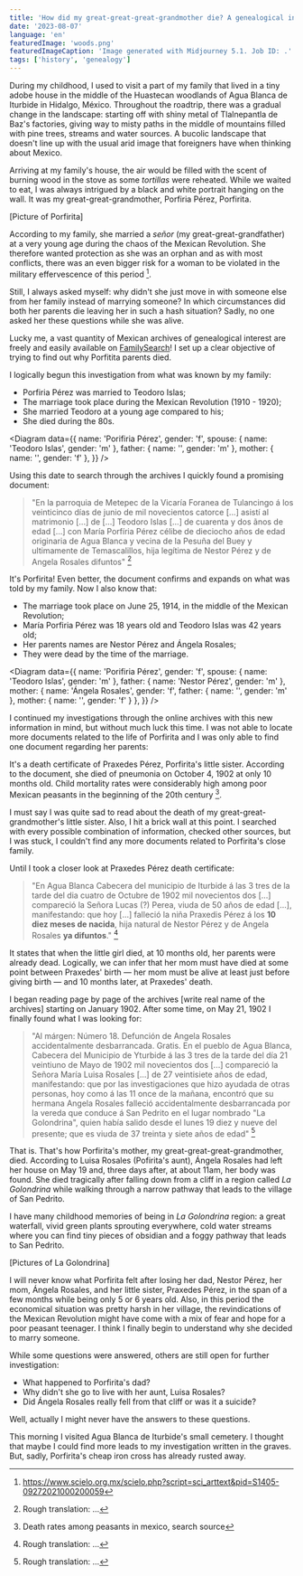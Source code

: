 ```yaml
---
title: 'How did my great-great-great-grandmother die? A genealogical investigation'
date: '2023-08-07'
language: 'en'
featuredImage: 'woods.png'
featuredImageCaption: 'Image generated with Midjourney 5.1. Job ID: .'
tags: ['history', 'genealogy']
---
```


<script lang="ts">
  import { Picture } from 'svelte-picture';
  import Diagram from './diagram.svelte';
</script>

During my childhood, I used to visit a part of my family that lived in a tiny adobe house in the middle of the Huastecan woodlands of Agua Blanca de Iturbide in Hidalgo, México. Throughout the roadtrip, there was a gradual change in the landscape: starting off with shiny metal of Tlalnepantla de Baz's factories, giving way to misty paths in the middle of mountains filled with pine trees, streams and water sources. A bucolic landscape that doesn't line up with the usual arid image that foreigners have when thinking about Mexico.

Arriving at my family's house, the air would be filled with the scent of burning wood in the stove as some _tortillas_ were reheated. While we waited to eat, I was always intrigued by a black and white portrait hanging on the wall. It was my great-great-grandmother, Porfiria Pérez, Porfirita.

[Picture of Porfirita]

According to my family, she married a _señor_ (my great-great-grandfather) at a very young age during the chaos of the Mexican Revolution. She therefore wanted protection as she was an orphan and as with most conflicts, there was an even bigger risk for a woman to be violated in the military effervescence of this period [^1].

Still, I always asked myself: why didn't she just move in with someone else from her family instead of marrying someone? In which circumstances did both her parents die leaving her in such a hash situation? Sadly, no one asked her these questions while she was alive.

Lucky me, a vast quantity of Mexican archives of genealogical interest are freely and easily available on [FamilySearch](https://www.familysearch.org/)! I set up a clear objective of trying to find out why Porfitita parents died.

I logically begun this investigation from what was known by my family:

- Porfiria Pérez was married to Teodoro Islas;
- The marriage took place during the Mexican Revolution (1910 - 1920);
- She married Teodoro at a young age compared to his;
- She died during the 80s.

<Diagram data={{
  name: 'Porifiria Pérez',
  gender: 'f',
  spouse: { name: 'Teodoro Islas', gender: 'm' },
  father: { name: '', gender: 'm' },
  mother: { name: '', gender: 'f' },
}} />

Using this date to search through the archives I quickly found a promising document:

<Picture src="./teodoro-yslas-y-maria-porfiria-perez-boda.jpg" width="868;768;414" alt="Porfiria Pérez and Teodoro Islas marriage certificate" original={true} />

> "En la parroquia de Metepec de la Vicaría Foranea de Tulancingo á los veinticinco días de junio de mil novecientos catorce [...] asistí al matrimonio [...] de [...] Teodoro Islas [...] de cuarenta y dos ãnos de edad [...] con María Porfíria Pérez célibe de dieciocho años de edad originaria de Agua Blanca y vecina de la Pesuña del Buey y ultimamente de Temascalillos, hija legítima de Nestor Pérez y de Angela Rosales difuntos" [^2]

It's Porfirita! Even better, the document confirms and expands on what was told by my family. Now I also know that:

- The marriage took place on June 25, 1914, in the middle of the Mexican Revolution;
- María Porfiria Pérez was 18 years old and Teodoro Islas was 42 years old;
- Her parents names are Nestor Pérez and Ángela Rosales;
- They were dead by the time of the marriage.

<Diagram data={{
  name: 'Porifiria Pérez',
  gender: 'f',
  spouse: { name: 'Teodoro Islas', gender: 'm' },
  father: { name: 'Nestor Pérez', gender: 'm' },
  mother: { name: 'Ángela Rosales', gender: 'f', father: { name: '', gender: 'm' }, mother: { name: '', gender: 'f' } },
}} />

I continued my investigations through the online archives with this new information in mind, but without much luck this time. I was not able to locate more documents related to the life of Porfirita and I was only able to find one document regarding her parents:

<Picture src="./praxedis-perez-muerte.jpg" width="868;768;414" alt="Praxedis Pérez death certificate" original={true} />

It's a death certificate of Praxedes Pérez, Porfirita's little sister. According to the document, she died of pneumonia on October 4, 1902 at only 10 months old. Child mortality rates were considerably high among poor Mexican peasants in the beginning of the 20th century [^3].

I must say I was quite sad to read about the death of my great-great-grandmother's little sister. Also, I hit a brick wall at this point. I searched with every possible combination of information, checked other sources, but I was stuck, I couldn't find any more documents related to Porfirita's close family.

Until I took a closer look at Praxedes Pérez death certificate:

> "En Agua Blanca Cabecera del municipio de Iturbide á las 3 tres de la tarde del dia cuatro de Octubre de 1902 mil novecientos dos [...] compareció la Señora Lucas (?) Perea, viuda de 50 años de edad [...], manifestando: que hoy [...] falleció la niña Praxedis Pérez á los **10 diez meses de nacida**, hija natural de Nestor Pérez y de Angela Rosales **ya difuntos**." [^4]

It states that when the little girl died, at 10 months old, her parents were already dead. Logically, we can infer that her mom must have died at some point between Praxedes' birth — her mom must be alive at least just before giving birth — and 10 months later, at Praxedes' death.

I began reading page by page of the archives [write real name of the archives] starting on January 1902. After some time, on May 21, 1902 I finally found what I was looking for:

<Picture src="./angela-rosales-muerte.jpg" width="868;768;414" alt="Ángela Rosales death certificate" original={true} />

> "Al márgen: Número 18. Defunción de Angela Rosales accidentalmente desbarrancada. Gratis. En el pueblo de Agua Blanca, Cabecera del Municipio de Yturbide á las 3 tres de la tarde del día 21 veintiuno de Mayo de 1902 mil novecientos dos [...] compareció la Señora María Luisa Rosales [...] de 27 veintisiete años de edad, manifestando: que por las investigaciones que hizo ayudada de otras personas, hoy como á las 11 once de la mañana, encontró que su hermana Angela Rosales falleció accidentalmente desbarrancada por la vereda que conduce á San Pedrito en el lugar nombrado "La Golondrina", quien había salido desde el lunes 19 diez y nueve del presente; que es viuda de 37 treinta y siete años de edad" [^5]

That is. That's how Porfirita's mother, my great-great-great-grandmother, died. According to Luisa Rosales (Pofirita's aunt), Ángela Rosales had left her house on May 19 and, three days after, at about 11am, her body was found. She died tragically after falling down from a cliff in a region called _La Golondrina_ while walking through a narrow pathway that leads to the village of San Pedrito.

I have many childhood memories of being in _La Golondrina_ region: a great waterfall, vivid green plants sprouting everywhere, cold water streams where you can find tiny pieces of obsidian and a foggy pathway that leads to San Pedrito.

[Pictures of La Golondrina]

I will never know what Porfirita felt after losing her dad, Nestor Pérez, her mom, Ángela Rosales, and her little sister, Praxedes Pérez, in the span of a few months while being only 5 or 6 years old. Also, in this period the economical situation was pretty harsh in her village, the revindications of the Mexican Revolution might have come with a mix of fear and hope for a poor peasant teenager. I think I finally begin to understand why she decided to marry someone.

While some questions were answered, others are still open for further investigation:

- What happened to Porfirita's dad?
- Why didn't she go to live with her aunt, Luisa Rosales?
- Did Ángela Rosales really fell from that cliff or was it a suicide?

Well, actually I might never have the answers to these questions.

This morning I visited Agua Blanca de Iturbide's small cemetery. I thought that maybe I could find more leads to my investigation written in the graves. But, sadly, Porfirita's cheap iron cross has already rusted away.

[^1]: https://www.scielo.org.mx/scielo.php?script=sci_arttext&pid=S1405-09272021000200059
[^2]: Rough translation: …
[^3]: Death rates among peasants in mexico, search source
[^4]: Rough translation: …
[^5]: Rough translation: …
